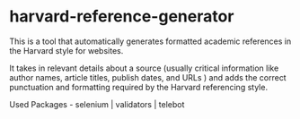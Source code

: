 # harvard-reference-generator
This is a tool that automatically generates formatted academic references in the Harvard style for websites.

It takes in relevant details about a source (usually critical information like author names, article titles, publish dates, and URLs ) and adds the correct punctuation and formatting required by the Harvard referencing style.

Used Packages - selenium | validators | telebot
